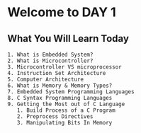 # Welcome to DAY 1 
## What You Will Learn Today 

    1. What is Embedded System?
    2. What is Microcontroller?
    3. Microcontroller VS microprocessor
    4. Instruction Set Architecture
    5. Computer Architecture
    6. What is Memory & Memory Types?
    7. Embedded System Programming Languages
    8. C Syntax Programming Languages
    9. Getting the Most out of C Language
       1. Build Process of a C Program
       2. Preprocess Directives
       3. Manipulating Bits In Memory
